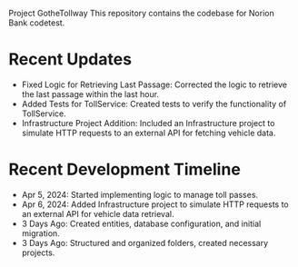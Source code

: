Project GotheTollway
This repository contains the codebase for Norion Bank codetest.

# Recent Updates
- Fixed Logic for Retrieving Last Passage: Corrected the logic to retrieve the last passage within the last hour.
- Added Tests for TollService: Created tests to verify the functionality of TollService.
- Infrastructure Project Addition: Included an Infrastructure project to simulate HTTP requests to an external API for fetching vehicle data.

# Recent Development Timeline
- Apr 5, 2024: Started implementing logic to manage toll passes.
- Apr 6, 2024: Added Infrastructure project to simulate HTTP requests to an external API for vehicle data retrieval.
- 3 Days Ago: Created entities, database configuration, and initial migration.
- 3 Days Ago: Structured and organized folders, created necessary projects.
 
